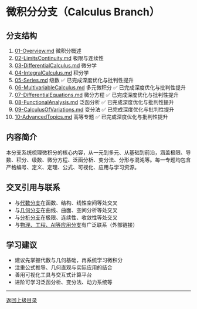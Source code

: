 # 微积分分支（Calculus Branch）

## 分支结构

1. [01-Overview.md](./01-Overview.md) 微积分概述
2. [02-LimitsContinuity.md](./02-LimitsContinuity.md) 极限与连续性
3. [03-DifferentialCalculus.md](./03-DifferentialCalculus.md) 微分学
4. [04-IntegralCalculus.md](./04-IntegralCalculus.md) 积分学
5. [05-Series.md](./05-Series.md) 级数 ✅ 已完成深度优化与批判性提升
6. [06-MultivariableCalculus.md](./06-MultivariableCalculus.md) 多元微积分 ✅ 已完成深度优化与批判性提升
7. [07-DifferentialEquations.md](./07-DifferentialEquations.md) 微分方程 ✅ 已完成深度优化与批判性提升
8. [08-FunctionalAnalysis.md](./08-FunctionalAnalysis.md) 泛函分析 ✅ 已完成深度优化与批判性提升
9. [09-CalculusOfVariations.md](./09-CalculusOfVariations.md) 变分法 ✅ 已完成深度优化与批判性提升
10. [10-AdvancedTopics.md](./10-AdvancedTopics.md) 高等专题 ✅ 已完成深度优化与批判性提升

## 内容简介

本分支系统梳理微积分的核心内容，从一元到多元、从基础到前沿，涵盖极限、导数、积分、级数、微分方程、泛函分析、变分法、分形与混沌等。每一专题均包含严格编号、定义、定理、公式、可视化、应用与学习资源。

## 交叉引用与联系

- 与[代数分支](../Algebra/README.md)在函数、结构、线性空间等处交叉
- 与[几何分支](../Geometry/README.md)在曲线、曲面、空间分析等处交叉
- 与[分析分支](../views/README.md)在极限、连续性、收敛性等处交叉
- 与[物理、工程、AI等应用分支](../../../../Matter/10-AI/)有广泛联系（外部链接）

## 学习建议

- 建议先掌握代数与几何基础，再系统学习微积分
- 注重公式推导、几何直观与实际应用的结合
- 善用可视化工具与交互式计算平台
- 进阶可学习泛函分析、变分法、动力系统等

---

[返回上级目录](../README.md)
